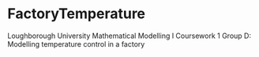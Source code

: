 # FactoryTemperature
Loughborough University Mathematical Modelling I Coursework 1 Group D: Modelling temperature control in a factory
